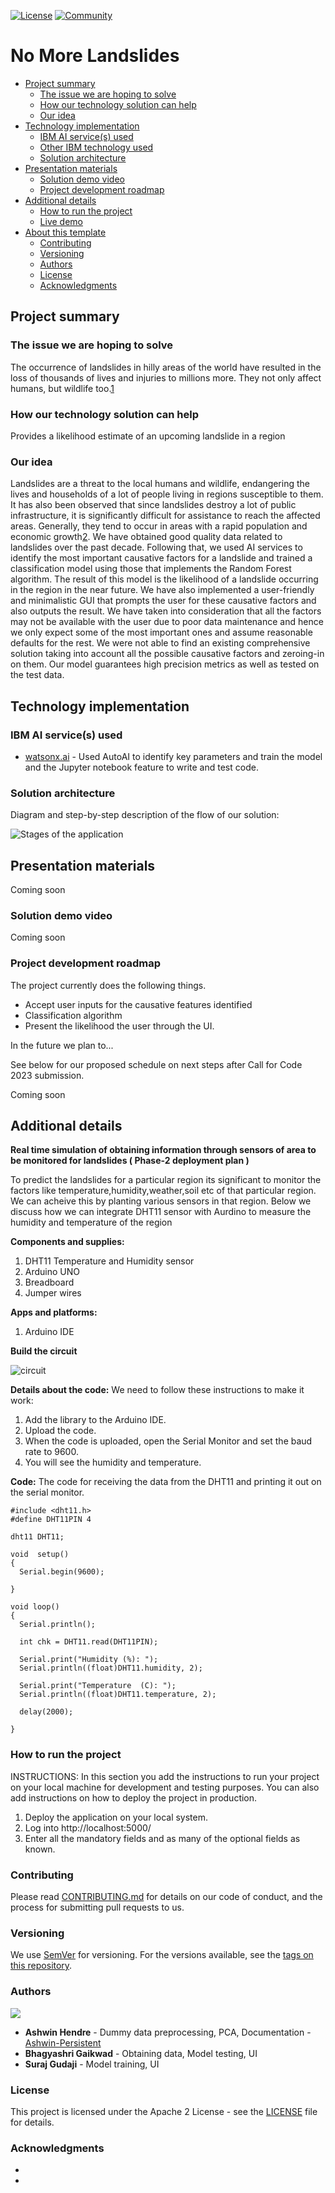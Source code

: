 [![License](https://img.shields.io/badge/License-Apache2-blue.svg)](https://www.apache.org/licenses/LICENSE-2.0) [![Community](https://img.shields.io/badge/Join-Community-blue)](https://developer.ibm.com/callforcode/solutions/projects/get-started/)

# No More Landslides

- [Project summary](#project-summary)
  - [The issue we are hoping to solve](#the-issue-we-are-hoping-to-solve)
  - [How our technology solution can help](#how-our-technology-solution-can-help)
  - [Our idea](#our-idea)
- [Technology implementation](#technology-implementation)
  - [IBM AI service(s) used](#ibm-ai-services-used)
  - [Other IBM technology used](#other-ibm-technology-used)
  - [Solution architecture](#solution-architecture)
- [Presentation materials](#presentation-materials)
  - [Solution demo video](#solution-demo-video)
  - [Project development roadmap](#project-development-roadmap)
- [Additional details](#additional-details)
  - [How to run the project](#how-to-run-the-project)
  - [Live demo](#live-demo)
- [About this template](#about-this-template)
  - [Contributing](#contributing)
  - [Versioning](#versioning)
  - [Authors](#authors)
  - [License](#license)
  - [Acknowledgments](#acknowledgments)


## Project summary

### The issue we are hoping to solve
The occurrence of landslides in hilly areas of the world have resulted in the loss of thousands of lives and injuries to millions more. They not only affect humans, but wildlife too.[1](#1)

### How our technology solution can help

Provides a likelihood estimate of an upcoming landslide in a region

### Our idea
Landslides are a threat to the local humans and wildlife, endangering the lives and households of a lot of people living in regions susceptible to them. It has also been observed that since landslides destroy a lot of public infrastructure, it is significantly difficult for assistance to reach the affected areas. Generally, they tend to occur in areas with a rapid population and economic growth[2](#2). We have obtained good quality data related to landslides over the past decade. Following that, we used AI services to identify the most important causative factors for a landslide and trained a classification model using those that implements the Random Forest algorithm. The result of this model is the likelihood of a landslide occurring in the region in the near future. We have also implemented a user-friendly and minimalistic GUI that prompts the user for these causative factors and also outputs the result. We have taken into consideration that all the factors may not be available with the user due to poor data maintenance and hence we only expect some of the most important ones and assume reasonable defaults for the rest. We were not able to find an existing comprehensive solution taking into account all the possible causative factors and zeroing-in on them. Our model guarantees high precision metrics as well as tested on the test data.

## Technology implementation

### IBM AI service(s) used




- [watsonx.ai](https://www.ibm.com/products/watsonx-ai) - Used AutoAI to identify key parameters and train the model and the Jupyter notebook feature to write and test code.


### Solution architecture

Diagram and step-by-step description of the flow of our solution:

![Stages of the application](./docs/design/stages.svg)


## Presentation materials

Coming soon

### Solution demo video

Coming soon

### Project development roadmap

The project currently does the following things.

- Accept user inputs for the causative features identified
- Classification algorithm
- Present the likelihood the user through the UI.

In the future we plan to...

See below for our proposed schedule on next steps after Call for Code 2023 submission.

Coming soon

## Additional details

**Real time simulation of obtaining information through sensors of area to be monitored for landslides ( Phase-2 deployment plan )**

To predict the landslides for a particular region its significant to monitor the factors like temperature,humidity,weather,soil etc of
that particular region.
We can acheive this by planting various sensors in that region. Below we discuss how we can integrate DHT11 sensor with Aurdino to measure the humidity and temperature of the region

**Components and supplies:**
1. DHT11 Temperature and Humidity sensor
2. Arduino UNO
3. Breadboard
4. Jumper wires

**Apps and platforms:**
1. Arduino IDE

**Build the circuit**

![circuit](https://github.com/AniruddhaNayek/No_more_Landslides/assets/99787465/671bf584-e6e8-49ed-95a9-1759dae11343)

**Details about the code:**
We need to follow these instructions to make it work: 
1. Add the library to the Arduino IDE. 
2. Upload the code. 
3. When the code is uploaded, open the Serial Monitor and set the baud rate to 9600. 
4. You will see the humidity and temperature.

**Code:**
The code for receiving the data from the DHT11 and printing it out on the serial monitor.

```
#include <dht11.h>
#define DHT11PIN 4

dht11 DHT11;

void  setup()
{
  Serial.begin(9600);
 
}

void loop()
{
  Serial.println();

  int chk = DHT11.read(DHT11PIN);

  Serial.print("Humidity (%): ");
  Serial.println((float)DHT11.humidity, 2);

  Serial.print("Temperature  (C): ");
  Serial.println((float)DHT11.temperature, 2);

  delay(2000);

}
```


### How to run the project

INSTRUCTIONS: In this section you add the instructions to run your project on your local machine for development and testing purposes. You can also add instructions on how to deploy the project in production.
1. Deploy the application on your local system.
2. Log into http://localhost:5000/
3. Enter all the mandatory fields and as many of the optional fields as known.

### Contributing

Please read [CONTRIBUTING.md](CONTRIBUTING.md) for details on our code of conduct, and the process for submitting pull requests to us.

### Versioning

We use [SemVer](http://semver.org/) for versioning. For the versions available, see the [tags on this repository](https://github.com/no-more-landslides/no-more-landslides/tags).

### Authors

<a href="https://github.com/no-more-landslides/no-more-landslides/graphs/contributors">
  <img src="https://contributors-img.web.app/image?repo=no-more-landslides/no-more-landslides" />
</a>

- **Ashwin Hendre** - Dummy data preprocessing, PCA, Documentation - [Ashwin-Persistent](https://github.com/Ashwin-Persistent)
- **Bhagyashri Gaikwad** - Obtaining data, Model testing, UI
- **Suraj Gudaji** - Model training, UI

### License

This project is licensed under the Apache 2 License - see the [LICENSE](LICENSE) file for details.

### Acknowledgments

- [1]: https://www.britannica.com/science/landslide#/media/1/329513/209350
- [2]: https://www.britannica.com/science/landslide